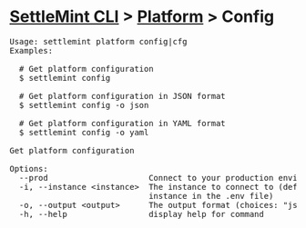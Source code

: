 <h1 id="home"><a href="../../settlemint.md">SettleMint CLI</a> > <a href="../platform.md">Platform</a> > Config</h1>

<pre>Usage: settlemint platform config|cfg 
Examples:

  # Get platform configuration
  $ settlemint config

  # Get platform configuration in JSON format
  $ settlemint config -o json

  # Get platform configuration in YAML format
  $ settlemint config -o yaml

Get platform configuration

Options:
  --prod                     Connect to your production environment
  -i, --instance &lt;instance&gt;  The instance to connect to (defaults to the
                             instance in the .env file)
  -o, --output &lt;output&gt;      The output format (choices: &quot;json&quot;, &quot;yaml&quot;)
  -h, --help                 display help for command
</pre>

